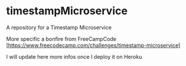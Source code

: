 # timestampMicroservice
A repository for a Timestamp Microservice

More specific a bonfire from FreeCampCode [https://www.freecodecamp.com/challenges/timestamp-microservice]

I will update here more infos once I deploy it on Heroku
